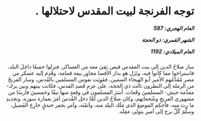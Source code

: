 <h1 dir="rtl">توجه الفرنجة لبيت المقدس لاحتلالها  .</h1>

<h5 dir="rtl">العام الهجري:  587

الشهر القمري: ذو الحجة

العام الميلادي: 1192</h5>

<p dir="rtl">سار صلاحُ الدين إلى بيت المقدس فيمن بَقِيَ معه من العساكر، فنزلوا جميعًا داخِلَ البلد، فاستراحوا مما كانوا فيه، ونَزَل هو بدار الأقسا مجاوِر بيعة قمامة، وقَدِمَ إليه عسكر من مصر مُقَدَّمُهم الأمير أبو الهيجاء السمين، فقَوِيَت نفوس المسلمين بالقُدس، وسار الفرنجُ من الرملة إلى النطرون ثالث ذي الحجة، على عزمِ قَصدِ القدس، فكانت بينهم وبين يزك- مقدِّمة جيش- المسلمينَ وقَعات، أَسَرَ المسلمون في وقعةٍ منها نيفًا وخمسينَ فارسًا من مشهوري الفرنجِ وشُجعانِهم، وكان صلاحُ الدين لَمَّا دخل القُدسَ أمَرَ بعمارة سوره، وتجديدِ ما رث منه، فأحكم الموضِعَ الذي مَلَك البلد منه، وأتقَنَه، وأمر بحفر خندقٍ خارِجَ الفَصيلِ، وسلَّمَ كُلَّ برج إلى أمير يتولى عمَلَه.</p></br>
